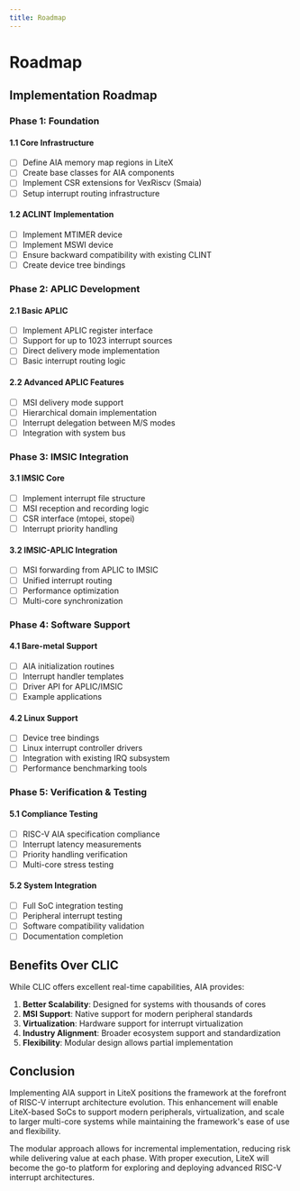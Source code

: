 ```yaml
---
title: Roadmap
---
```


Roadmap
=======

 

## Implementation Roadmap

### Phase 1: Foundation

#### 1.1 Core Infrastructure
- [ ] Define AIA memory map regions in LiteX
- [ ] Create base classes for AIA components
- [ ] Implement CSR extensions for VexRiscv (Smaia)
- [ ] Setup interrupt routing infrastructure

#### 1.2 ACLINT Implementation
- [ ] Implement MTIMER device
- [ ] Implement MSWI device
- [ ] Ensure backward compatibility with existing CLINT
- [ ] Create device tree bindings

### Phase 2: APLIC Development

#### 2.1 Basic APLIC
- [ ] Implement APLIC register interface
- [ ] Support for up to 1023 interrupt sources
- [ ] Direct delivery mode implementation
- [ ] Basic interrupt routing logic

#### 2.2 Advanced APLIC Features
- [ ] MSI delivery mode support
- [ ] Hierarchical domain implementation
- [ ] Interrupt delegation between M/S modes
- [ ] Integration with system bus

### Phase 3: IMSIC Integration

#### 3.1 IMSIC Core
- [ ] Implement interrupt file structure
- [ ] MSI reception and recording logic
- [ ] CSR interface (mtopei, stopei)
- [ ] Interrupt priority handling

#### 3.2 IMSIC-APLIC Integration
- [ ] MSI forwarding from APLIC to IMSIC
- [ ] Unified interrupt routing
- [ ] Performance optimization
- [ ] Multi-core synchronization

### Phase 4: Software Support

#### 4.1 Bare-metal Support
- [ ] AIA initialization routines
- [ ] Interrupt handler templates
- [ ] Driver API for APLIC/IMSIC
- [ ] Example applications

#### 4.2 Linux Support
- [ ] Device tree bindings
- [ ] Linux interrupt controller drivers
- [ ] Integration with existing IRQ subsystem
- [ ] Performance benchmarking tools

### Phase 5: Verification & Testing

#### 5.1 Compliance Testing
- [ ] RISC-V AIA specification compliance
- [ ] Interrupt latency measurements
- [ ] Priority handling verification
- [ ] Multi-core stress testing

#### 5.2 System Integration
- [ ] Full SoC integration testing
- [ ] Peripheral interrupt testing
- [ ] Software compatibility validation
- [ ] Documentation completion

## Benefits Over CLIC

While CLIC offers excellent real-time capabilities, AIA provides:

1. **Better Scalability**: Designed for systems with thousands of cores
2. **MSI Support**: Native support for modern peripheral standards
3. **Virtualization**: Hardware support for interrupt virtualization
4. **Industry Alignment**: Broader ecosystem support and standardization
5. **Flexibility**: Modular design allows partial implementation


## Conclusion

Implementing AIA support in LiteX positions the framework at the forefront of RISC-V interrupt architecture evolution. This enhancement will enable LiteX-based SoCs to support modern peripherals, virtualization, and scale to larger multi-core systems while maintaining the framework's ease of use and flexibility.

The modular approach allows for incremental implementation, reducing risk while delivering value at each phase. With proper execution, LiteX will become the go-to platform for exploring and deploying advanced RISC-V interrupt architectures.